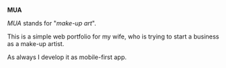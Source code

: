 **MUA**

*MUA* stands for "*make-up art*".

This is a simple web portfolio for my wife, who is trying to start a business as a make-up artist.

As always I develop it as mobile-first app.
